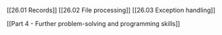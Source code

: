 [[26.01 Records]]
[[26.02 File processing]]
[[26.03 Exception handling]]

[[Part 4 - Further problem-solving and programming skills]]